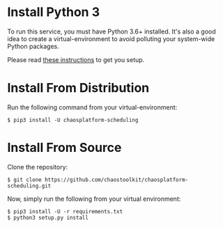 # Install Python 3

To run this service, you must have Python 3.6+ installed. It's also a good
idea to create a virtual-environment to avoid polluting your system-wide
Python packages.

Please read [these instructions][installpython] to get you setup.

[installpython]: https://docs.chaostoolkit.org/reference/usage/install/#install-python

# Install From Distribution

Run the following command from your virtual-environment:

```
$ pip3 install -U chaosplatform-scheduling
```

# Install From Source

Clone the repository:

```
$ git clone https://github.com/chaostoolkit/chaosplatform-scheduling.git
```

Now, simply run the following from your virtual environment:

```
$ pip3 install -U -r requirements.txt
$ python3 setup.py install
```
